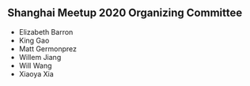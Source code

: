 ## Shanghai Meetup 2020 Organizing Committee

* Elizabeth Barron
* King Gao
* Matt Germonprez
* Willem Jiang
* Will Wang
* Xiaoya Xia
